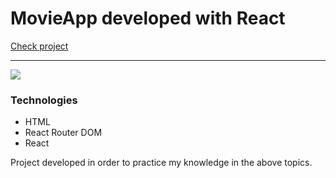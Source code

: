 # MovieApp developed with React

[Check project](https://mateuscodes-movieapp.netlify.app/)

---

![](https://i.imgur.com/wbfVr6d.png)

### Technologies
- HTML
- React Router DOM
- React

Project developed in order to practice my knowledge in the above topics.
